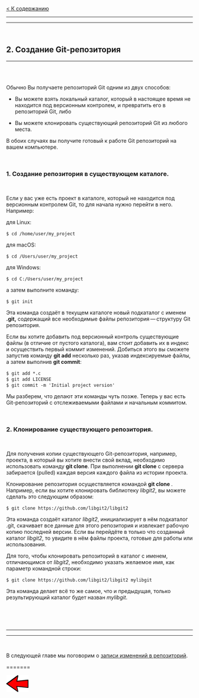 [< К содержанию](./readme.md)

---
---

<br/>

## **2. Создание Git-репозитория** ##

---

<br/>
<br/>

Обычно Вы получаете репозиторий Git одним из двух способов:

- Вы можете взять локальный каталог, который в настоящее время не находится под версионным контролем, и превратить его в репозиторий Git, либо

- Вы можете клонировать существующий репозиторий Git из любого места.

В обоих случаях вы получите готовый к работе Git репозиторий на вашем компьютере.

<br/>

### **1. Создание репозитория в существующем каталоге.**

<br/>

Если у вас уже есть проект в каталоге, который не находится под версионным контролем Git, то для начала нужно перейти в него. Например:

для Linux:

    $ cd /home/user/my_project

для macOS:

    $ cd /Users/user/my_project

для Windows:

    $ cd C:/Users/user/my_project

а затем выполните команду:

    $ git init

Эта команда создаёт в текущем каталоге новый подкаталог с именем **.git,** содержащий все необходимые файлы репозитория — структуру Git репозитория.

Если вы хотите добавить под версионный контроль существующие файлы (в отличие от пустого каталога), вам стоит добавить их в индекс и осуществить первый коммит изменений. Добиться этого вы сможете запустив команду **git add** несколько раз, указав индексируемые файлы, а затем выполнив **git commit**:

    $ git add *.c
    $ git add LICENSE
    $ git commit -m 'Initial project version'

Мы разберем, что делают эти команды чуть позже. Теперь у вас есть Git-репозиторий с отслеживаемыми файлами и начальным коммитом.

<br/>

### **2. Клонирование существующего репозитория.**

<br/>

Для получения копии существующего Git-репозитория, например, проекта, в который вы хотите внести свой вклад, необходимо использовать команду **git clone**. При выполнении **git clone** с сервера забирается (pulled) каждая версия каждого файла из истории проекта.

Клонирование репозитория осуществляется командой **git clone <url>**. Например, если вы хотите клонировать библиотеку *libgit2*, вы можете сделать это следующим образом:

    $ git clone https://github.com/libgit2/libgit2

Эта команда создаёт каталог *libgit2*, инициализирует в нём подкаталог .git, скачивает все данные для этого репозитория и извлекает рабочую копию последней версии. Если вы перейдёте в только что созданный каталог *libgit2*, то увидите в нём файлы проекта, готовые для работы или использования.

Для того, чтобы клонировать репозиторий в каталог с именем, отличающимся от *libgit2*, необходимо указать желаемое имя, как параметр командной строки:

    $ git clone https://github.com/libgit2/libgit2 mylibgit

Эта команда делает всё то же самое, что и предыдущая, только результирующий каталог будет назван *mylibgit*.

<br/>
<br/>
<br/>

---
---

<br/>

В следующей главе мы поговорим о [записи изменений в репозиторий](./changing.md).

=======

[![К предыдущему разделу](./assets/left_arrow.png)](./git_is.md "К предыдущему разделу")